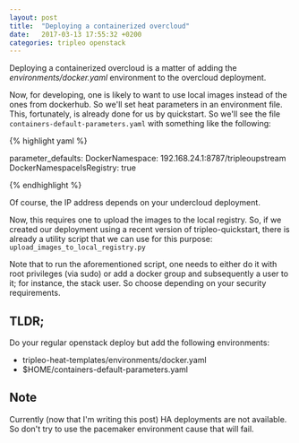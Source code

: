 ```yaml
---
layout: post
title:  "Deploying a containerized overcloud"
date:   2017-03-13 17:55:32 +0200
categories: tripleo openstack
---
```


Deploying a containerized overcloud is a matter of adding the
_environments/docker.yaml_ environment to the overcloud deployment.

Now, for developing, one is likely to want to use local images instead of the
ones from dockerhub. So we'll set heat parameters in an environment file. This,
fortunately, is already done for us by quickstart. So we'll see the file
`containers-default-parameters.yaml` with something like the following:

{% highlight yaml %}

parameter_defaults:
  DockerNamespace: 192.168.24.1:8787/tripleoupstream
  DockerNamespaceIsRegistry: true

{% endhighlight %}

Of course, the IP address depends on your undercloud deployment.

Now, this requires one to upload the images to the local registry. So, if we
created our deployment using a recent version of tripleo-quickstart, there is
already a utility script that we can use for this purpose:
`upload_images_to_local_registry.py`

Note that to run the aforementioned script, one needs to either do it with root
privileges (via sudo) or add a docker group and subsequently a user to it; for
instance, the stack user. So choose depending on your security requirements.

## TLDR;

Do your regular openstack deploy but add the following environments:

* tripleo-heat-templates/environments/docker.yaml
* $HOME/containers-default-parameters.yaml

## Note

Currently (now that I'm writing this post) HA deployments are not available. So
don't try to use the pacemaker environment cause that will fail.
